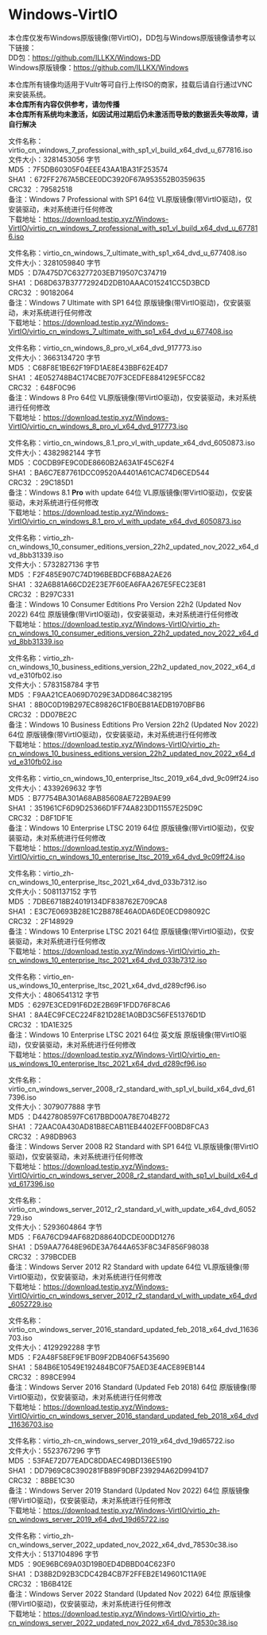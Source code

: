 # Windows-VirtIO
本仓库仅发布Windows原版镜像(带VirtIO)，DD包与Windows原版镜像请参考以下链接：  
DD包：https://github.com/ILLKX/Windows-DD  
Windows原版镜像：https://github.com/ILLKX/Windows  

本仓库所有镜像均适用于Vultr等可自行上传ISO的商家，挂载后请自行通过VNC来安装系统。  
<strong>本仓库所有内容仅供参考，请勿传播</strong>  
<strong>本仓库所有系统均未激活，如因试用过期后仍未激活而导致的数据丢失等故障，请自行解决</strong>

文件名称：virtio_cn_windows_7_professional_with_sp1_vl_build_x64_dvd_u_677816.iso  
文件大小：3281453056 字节  
MD5     ：7F5DB60305F04EEE43AA1BA31F253574  
SHA1    ：672FF2767A5BCEE0DC3920F67A953552B0359635  
CRC32   ：79582518  
备注：Windows 7 Professional with SP1 64位 VL原版镜像(带VirtIO驱动)，仅安装驱动，未对系统进行任何修改  
下载地址：https://download.testip.xyz/Windows-VirtIO/virtio_cn_windows_7_professional_with_sp1_vl_build_x64_dvd_u_677816.iso

文件名称：virtio_cn_windows_7_ultimate_with_sp1_x64_dvd_u_677408.iso  
文件大小：3281059840 字节  
MD5     ：D7A475D7C63277203EB719507C374719  
SHA1    ：D68D637B37772924D2DB10AAAC015241CC5D3BCD  
CRC32   ：90182064  
备注：Windows 7 Ultimate with SP1 64位 原版镜像(带VirtIO驱动)，仅安装驱动，未对系统进行任何修改  
下载地址：https://download.testip.xyz/Windows-VirtIO/virtio_cn_windows_7_ultimate_with_sp1_x64_dvd_u_677408.iso

文件名称：virtio_cn_windows_8_pro_vl_x64_dvd_917773.iso  
文件大小：3663134720 字节  
MD5     ：C68F8E1BE62F19FD1AE8E43BBF62E4D7  
SHA1    ：4E052748B4C174CBE707F3CEDFE884129E5FCC82  
CRC32   ：648F0C96  
备注：Windows 8 Pro 64位 VL原版镜像(带VirtIO驱动)，仅安装驱动，未对系统进行任何修改  
下载地址：https://download.testip.xyz/Windows-VirtIO/virtio_cn_windows_8_pro_vl_x64_dvd_917773.iso

文件名称：virtio_cn_windows_8.1_pro_vl_with_update_x64_dvd_6050873.iso  
文件大小：4382982144 字节  
MD5     ：C0CDB9FE9C0DE8660B2A63A1F45C62F4  
SHA1    ：BA6C7E87761DCC09520A4401A61CAC74D6CED544  
CRC32   ：29C185D1  
备注：Windows 8.1 <strong>Pro</strong> with update 64位 VL原版镜像(带VirtIO驱动)，仅安装驱动，未对系统进行任何修改  
下载地址：https://download.testip.xyz/Windows-VirtIO/virtio_cn_windows_8.1_pro_vl_with_update_x64_dvd_6050873.iso

文件名称：virtio_zh-cn_windows_10_consumer_editions_version_22h2_updated_nov_2022_x64_dvd_8bb31339.iso  
文件大小：5732827136 字节  
MD5     ：F2F485E907C74D196BEBDCF6B8A2AE26  
SHA1    ：32A6B81A66CD2E23E7F60EA6FAA267E5FEC23E81  
CRC32   ：B297C331  
备注：Windows 10 Consumer Edtitions Pro Version 22h2 (Updated Nov 2022) 64位 原版镜像(带VirtIO驱动)，仅安装驱动，未对系统进行任何修改  
下载地址：https://download.testip.xyz/Windows-VirtIO/virtio_zh-cn_windows_10_consumer_editions_version_22h2_updated_nov_2022_x64_dvd_8bb31339.iso

文件名称：virtio_zh-cn_windows_10_business_editions_version_22h2_updated_nov_2022_x64_dvd_e310fb02.iso  
文件大小：5783158784 字节  
MD5     ：F9AA21CEA069D7029E3ADD864C382195  
SHA1    ：8B0C0D19B297EC89826C1FB0EB81AEDB1970BFB6  
CRC32   ：DD07BE2C  
备注：Windows 10 Business Edtitions Pro Version 22h2 (Updated Nov 2022) 64位 原版镜像(带VirtIO驱动)，仅安装驱动，未对系统进行任何修改  
下载地址：https://download.testip.xyz/Windows-VirtIO/virtio_zh-cn_windows_10_business_editions_version_22h2_updated_nov_2022_x64_dvd_e310fb02.iso

文件名称：virtio_cn_windows_10_enterprise_ltsc_2019_x64_dvd_9c09ff24.iso  
文件大小：4339269632 字节  
MD5     ：B77754BA301A68AB85608AE722B9AE99  
SHA1    ：351961CF6D9D25366D1FF74A823DD11557E25D9C  
CRC32   ：D8F1DF1E  
备注：Windows 10 Enterprise LTSC 2019 64位 原版镜像(带VirtIO驱动)，仅安装驱动，未对系统进行任何修改  
下载地址：https://download.testip.xyz/Windows-VirtIO/virtio_cn_windows_10_enterprise_ltsc_2019_x64_dvd_9c09ff24.iso

文件名称：virtio_zh-cn_windows_10_enterprise_ltsc_2021_x64_dvd_033b7312.iso  
文件大小：5081137152 字节  
MD5     ：7DBE6718B24019134DF838762E709CA8  
SHA1    ：E3C7E0693B28E1C2B878E46A0DA6DE0ECD98092C  
CRC32   ：2F148929  
备注：Windows 10 Enterprise LTSC 2021 64位 原版镜像(带VirtIO驱动)，仅安装驱动，未对系统进行任何修改  
下载地址：https://download.testip.xyz/Windows-VirtIO/virtio_zh-cn_windows_10_enterprise_ltsc_2021_x64_dvd_033b7312.iso

文件名称：virtio_en-us_windows_10_enterprise_ltsc_2021_x64_dvd_d289cf96.iso  
文件大小：4806541312 字节  
MD5     ：6297E3CED91F6D2E2B69F1FDD76F8CA6  
SHA1    ：8A4EC9FCEC224F821D28E1A0BD3C56FE51376D1D  
CRC32   ：1DA1E325  
备注：Windows 10 Enterprise LTSC 2021 64位 英文版 原版镜像(带VirtIO驱动)，仅安装驱动，未对系统进行任何修改  
下载地址：https://download.testip.xyz/Windows-VirtIO/virtio_en-us_windows_10_enterprise_ltsc_2021_x64_dvd_d289cf96.iso

文件名称：virtio_cn_windows_server_2008_r2_standard_with_sp1_vl_build_x64_dvd_617396.iso  
文件大小：3079077888 字节  
MD5     ：D4427808597FC617BBD00A78E704B272  
SHA1    ：72AAC0A430AD81B8ECAB11EB4402EFF00BD8FCA3  
CRC32   ：A98DB963  
备注：Windows Server 2008 R2 Standard with SP1 64位 VL原版镜像(带VirtIO驱动)，仅安装驱动，未对系统进行任何修改  
下载地址：https://download.testip.xyz/Windows-VirtIO/virtio_cn_windows_server_2008_r2_standard_with_sp1_vl_build_x64_dvd_617396.iso

文件名称：virtio_cn_windows_server_2012_r2_standard_vl_with_update_x64_dvd_6052729.iso  
文件大小：5293604864 字节  
MD5     ：F6A76CD94AF682D88640DCDE00DD1276  
SHA1    ：D59AA77648E96DE3A7644A653F8C34F856F98038  
CRC32   ：379BCDEB  
备注：Windows Server 2012 R2 Standard with update 64位 VL原版镜像(带VirtIO驱动)，仅安装驱动，未对系统进行任何修改  
下载地址：https://download.testip.xyz/Windows-VirtIO/virtio_cn_windows_server_2012_r2_standard_vl_with_update_x64_dvd_6052729.iso

文件名称：virtio_cn_windows_server_2016_standard_updated_feb_2018_x64_dvd_11636703.iso  
文件大小：4129292288 字节  
MD5     ：F2A48F58EF9E1FB09F2DB406F5435690  
SHA1    ：584B6E10549E192484BC0F75AED3E4ACE89EB144  
CRC32   ：898CE994  
备注：Windows Server 2016 Standard (Updated Feb 2018) 64位 原版镜像(带VirtIO驱动)，仅安装驱动，未对系统进行任何修改  
下载地址：https://download.testip.xyz/Windows-VirtIO/virtio_cn_windows_server_2016_standard_updated_feb_2018_x64_dvd_11636703.iso

文件名称：virtio_zh-cn_windows_server_2019_x64_dvd_19d65722.iso  
文件大小：5523767296 字节  
MD5     ：53FAE72D77EADC8DDAEC49BD136E5190  
SHA1    ：DD7969C8C390281FB89F9DBF239294A62D9941D7  
CRC32   ：8BBE1C30  
备注：Windows Server 2019 Standard (Updated Nov 2022) 64位 原版镜像(带VirtIO驱动)，仅安装驱动，未对系统进行任何修改  
下载地址：https://download.testip.xyz/Windows-VirtIO/virtio_zh-cn_windows_server_2019_x64_dvd_19d65722.iso

文件名称：virtio_zh-cn_windows_server_2022_updated_nov_2022_x64_dvd_78530c38.iso  
文件大小：5137104896 字节  
MD5     ：90E96BC69A03D19B0ED4DBBD04C623F0  
SHA1    ：D38B2D92B3CDC42B4CB7F2FFEB2E149601C11A9E  
CRC32   ：1B6B412E  
备注：Windows Server 2022 Standard (Updated Nov 2022) 64位 原版镜像(带VirtIO驱动)，仅安装驱动，未对系统进行任何修改  
下载地址：https://download.testip.xyz/Windows-VirtIO/virtio_zh-cn_windows_server_2022_updated_nov_2022_x64_dvd_78530c38.iso
